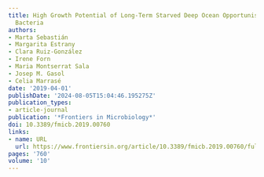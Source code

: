 ```yaml
---
title: High Growth Potential of Long-Term Starved Deep Ocean Opportunistic Heterotrophic
  Bacteria
authors:
- Marta Sebastián
- Margarita Estrany
- Clara Ruiz-González
- Irene Forn
- Maria Montserrat Sala
- Josep M. Gasol
- Celia Marrasé
date: '2019-04-01'
publishDate: '2024-08-05T15:04:46.195275Z'
publication_types:
- article-journal
publication: '*Frontiers in Microbiology*'
doi: 10.3389/fmicb.2019.00760
links:
- name: URL
  url: https://www.frontiersin.org/article/10.3389/fmicb.2019.00760/full
pages: '760'
volume: '10'
---
```

